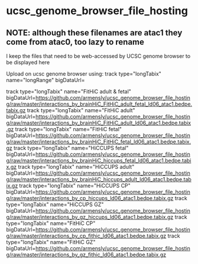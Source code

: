 # ucsc_genome_browser_file_hosting
## NOTE: although these filenames are atac1 they come from atac0, too lazy to rename
I keep the files that need to be web-accessed by UCSC genome browser to be displayed here

Upload on ucsc genome browser using:
track type="longTabix" name="longRange" bigDataUrl=<url>

track type="longTabix" name="FitHiC adult & fetal" bigDataUrl=https://github.com/armensly/ucsc_genome_browser_file_hosting/raw/master/interactions_by_brainHiC_FitHiC_adult_fetal_ld06_atac1.bedpe.tabix.gz
track type="longTabix" name="FitHiC adult" bigDataUrl=https://github.com/armensly/ucsc_genome_browser_file_hosting/raw/master/interactions_by_brainHiC_FitHiC_adult_ld06_atac1.bedpe.tabix.gz
track type="longTabix" name="FitHiC fetal" bigDataUrl=https://github.com/armensly/ucsc_genome_browser_file_hosting/raw/master/interactions_by_brainHiC_FitHiC_fetal_ld06_atac1.bedpe.tabix.gz
track type="longTabix" name="HiCCUPS fetal" bigDataUrl=https://github.com/armensly/ucsc_genome_browser_file_hosting/raw/master/interactions_by_brainHiC_hiccups_fetal_ld06_atac1.bedpe.tabix.gz
track type="longTabix" name="HiCCUPS adult" bigDataUrl=https://github.com/armensly/ucsc_genome_browser_file_hosting/raw/master/interactions_by_brainHiC_hiccups_adult_ld06_atac1.bedpe.tabix.gz
track type="longTabix" name="HiCCUPS CP" bigDataUrl=https://github.com/armensly/ucsc_genome_browser_file_hosting/raw/master/interactions_by_cp_hiccups_ld06_atac1.bedpe.tabix.gz
track type="longTabix" name="HiCCUPS GZ" bigDataUrl=https://github.com/armensly/ucsc_genome_browser_file_hosting/raw/master/interactions_by_gz_hiccups_ld06_atac1.bedpe.tabix.gz
track type="longTabix" name="FitHiC CP" bigDataUrl=https://github.com/armensly/ucsc_genome_browser_file_hosting/raw/master/interactions_by_cp_fithic_ld06_atac1.bedpe.tabix.gz
track type="longTabix" name="FitHiC GZ" bigDataUrl=https://github.com/armensly/ucsc_genome_browser_file_hosting/raw/master/interactions_by_gz_fithic_ld06_atac1.bedpe.tabix.gz
